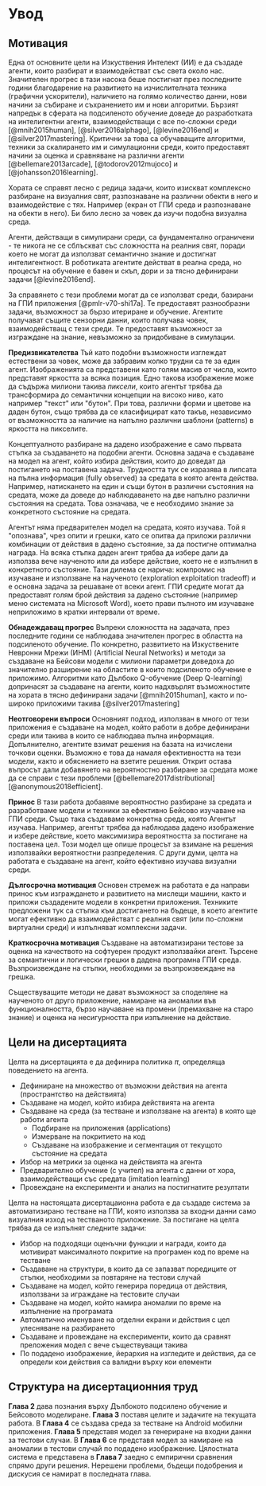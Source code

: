 # Увод

## Мотивация

Една от основните цели на Изкуствения Интелект (ИИ) е да създаде агенти, които разбират и взаимодействат със света около нас. Значителен прогрес в тази насока беше постигнат през последните години благодарение на развитието на изчислителната техника (графични ускорители), наличието на голямо количество данни, нови начини за събиране и съхранението им и нови алгоритми. Бързият напредък в сферата на подсиленото обучение доведе до разработката на интелигентни агенти, взаимодействащи с все по-сложни среди [@mnih2015human], [@silver2016alphago], [@levine2016end] и [@silver2017mastering]. Критични за това са обучаващите алгоритми, техники за скалирането им и симулационни среди, които предоставят начини за оценка и сравняване на различни агенти [@bellemare2013arcade], [@todorov2012mujoco] и [@johansson2016learning].

Хората се справят лесно с редица задачи, които изискват комплексно разбиране на визуалния свят, разпознаване на различни обекти в него и взаимодействие с тях. Например (екран от ГПИ среда и разпознаване на обекти в него). Би било лесно за човек да изучи подобна визуална среда.

Агенти, действащи в симулирани среди, са фундаментално ограничени - те никога не се сблъскват със сложността на реалния свят, поради което не могат да използват семантично знание и достигнат интелигентност. В роботиката агентите действат в реална среда, но процесът на обучение е бавен и скъп, дори и за тясно дефинирани задачи [@levine2016end].

За справянето с тези проблеми могат да се използват среди, базирани на ГПИ приложения [@pmlr-v70-shi17a]. Те предоставят разнообразни задачи, възможност за бързо итериране и обучение. Агентите получават същите сензорни данни, които получава човек, взаимодействащ с тези среди. Те предоставят възможност за изграждане на знание, невъзможно за придобиване в симулации.

**Предизвикателства** Тъй като подобни възможности изглеждат естествени за човек, може да забравим колко трудни са те за един агент. Изображенията са представени като голям масив от числа, които представят яркостта за всяка позиция. Едно такова изображение може да съдържа милиони такива *пиксели*, които агентът трябва да трансформира до семантични концепции на високо ниво, като например "текст" или "бутон". При това, различни форми и цветове на даден бутон, също трябва да се класифицират като такъв, независимо от възможността за наличие на напълно различни шаблони (patterns) в яркостта на пикселите.

Концептуалното разбиране на дадено изображение е само първата стъпка за създаването на подобни агенти. Основна задача е създаване на модел на агент, който избира действия, които до доведат да постигането на поставена задача. Трудността тук се изразява в липсата на пълна информация (fully observed) за средата в която агента действа. Например, натискането на един и същи бутон в различни състояния на средата, може да доведе до наблюдаването на две напълно различни състояния на средата. Това означава, че е необходимо знание за конкретното състояние на средата.

Агентът няма предварителен модел на средата, която изучава. Той я "опознава", чрез опити и грешки, като се опитва да приложи различни комбинации от действия в дадено състояние, за да постигне оптимална награда. На всяка стъпка даден агент трябва да избере дали да използва вече наученото или да избере действие, което не е изпълнил в конкретното състояние. Тази дилема се нарича: компромис на изучаване и използване на наученото (exploration exploitation tradeoff) и е основна задача за решаване от всеки агент. ГПИ средите могат да предоставят голям брой действия за дадено състояние (например меню системата на Microsoft Word), което прави пълното им изучаване неприложимо в кратки интервали от време.

**Обнадеждаващ прогрес** Въпреки сложността на задачата, през последните години се наблюдава значителен прогрес в областта на подсиленото обучение. По конкретно, развитието на Изкуствените Невронни Мрежи (ИНМ) (Artificial Neural Networks) и методи за създаване на Бейсови модели с милиони параметри доведоха до значително разширение на областите в които подсиленото обучение е приложимо. Алгоритми като Дълбоко Q-обучение (Deep Q-learning) допринасят за създаване на агенти, които надхвърлят възможностите на хората в тясно дефинирани задачи [@mnih2015human], както и по-широко приложими такива [@silver2017mastering]


**Неотговорени въпроси** Основният подход, използван в много от тези приложения е създаване на модел, който работи в добре дефинирани среди или такива в които се наблюдава пълна информация. Допълнително, агентите взимат решения на базата на изчислени точкови оценки. Възможно е това да намаля ефективността на тези модели, както и обяснението на взетите решения. Открит остава въпросът дали добавянето на вероятностно разбиране за средата може да се справи с тези проблеми [@bellemare2017distributional] [@anonymous2018efficient].

**Принос** В тази работа добавяме вероятностно разбиране за средата и разработваме модели и техники за ефективно Бейсово изучаване на ГПИ среди. Също така създаваме конкретна среда, която Агентът изучава. Например, агентът трябва да наблюдава дадено изображение и избере действие, което максимизира вероятността за постигане на поставена цел. Този модел ще опише процесът за взимане на решения използвайки вероятностни разпределения. С други думи, целта на работата е създаване на агент, който ефективно изучава визуални среди.

**Дългосрочна мотивация** Основен стремеж на работата е да направи принос към изграждането и развитието на мислещи машини, както и приложи създадените модели в конкретни приложения. Техниките предложени тук са стъпка към достигането на бъдеще, в което агентите могат ефективно да взаимодействат с реалния свят (или по-сложни виртуални среди) и изпълняват комплексни задачи.

**Краткосрочна мотивация** Създаване на автоматизирани тестове за оценка на качеството на софтуерен продукт използвайки агент. Търсене за семантични и логически грешки в дадена програмна ГПИ среда. Възпроизвеждане на стъпки, необходими за възпроизвеждане на грешка.

Съществуващите методи не дават възможност за споделяне на наученото от друго приложение, намиране на аномалии във функционалността, бързо научаване на промени (премахване на старо знание) и оценка на несигурността при изпълнение на действие.

## Цели на дисертацията

Целта на дисертацията е да дефинира политика $\pi$, определяща поведението на агента.

- Дефиниране на множество от възможни действия на агента (пространтство на действията)
- Създаване на модел, който избира действията на агента
- Създаване на среда (за тестване и използване на агента) в която ще работи агента
  - Подбиране на приложения (applications)
  - Измерване на покритието на код
  - Създаване на изображение и сегментация от текущото състояние на средата
- Избор на метрики за оценка на действията на агента
- Предварително обучение (с учител) на агента с данни от хора, взаимодействащи със средата (imitation learning)
- Провеждане на експерименти и анализ на постигнатите резултати

Целта на настоящата дисертацаионна работа е да създаде система за автоматизирано тестване на ГПИ, която използва за входни данни само визуалния изход на тестваното приложение. За постигане на целта трябва да се изпълнят следните задачи:

- Избор на подходящи оценъчни функции и награди, които да мотивират максималното покритие на програмен код по време на тестване
- Създаване на структури, в които да се запазват поредиците от стъпки, необходими за повтаряне на тестови случай
- Създаване на модел, който генерира поредица от действия, използвани за играждане на тестовите случаи
- Създаване на модел, който намира аномалии по време на изпълнение на програмата
- Автоматично именуване на отделни екрани и действия с цел улесняване на разбирането
- Създаване и провеждане на експерименти, които да сравнят преложения модел с вече съществуващи такива
- По подадено изображение, йерархия на изгледите и действия, да се определи кои действия са валидни върху кои елементи


## Структура на дисертационния труд

**Глава 2** дава познания върху Дълбокото подсилено обучение и Бейсовото моделиране.  **Глава 3** поставя целите и задачите на текущата работа. В **Глава 4** се създава среда за тестване на Android мобилни приложения. **Глава 5** представя модел за генериране на входни данни за тестови случаи. В **Глава 6** се представя модел за намиране на аномалии в тестови случай по подадено изображение. Цялостната система е представена в **Глава 7** заедно с емпирични сравнения спрямо други решения. Нерешени проблеми, бъдещи подобрения и дискусия се намират в последната глава.


